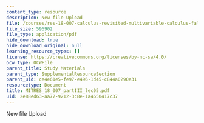 ```yaml
---
content_type: resource
description: New file Upload
file: /courses/res-18-007-calculus-revisited-multivariable-calculus-fall-2011/2e88ed63aa7792123c8e1a4650417c37_MITRES_18_007_partIII_lec05.pdf
file_size: 596902
file_type: application/pdf
hide_download: true
hide_download_original: null
learning_resource_types: []
license: https://creativecommons.org/licenses/by-nc-sa/4.0/
ocw_type: OCWFile
parent_title: Study Materials
parent_type: SupplementalResourceSection
parent_uid: ce4e61e5-fe97-e496-1d45-c844a0290e31
resourcetype: Document
title: MITRES_18_007_partIII_lec05.pdf
uid: 2e88ed63-aa77-9212-3c8e-1a4650417c37
---
```

New file Upload